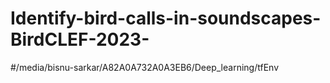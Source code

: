 # Identify-bird-calls-in-soundscapes-BirdCLEF-2023-

#/media/bisnu-sarkar/A82A0A732A0A3EB6/Deep_learning/tfEnv
